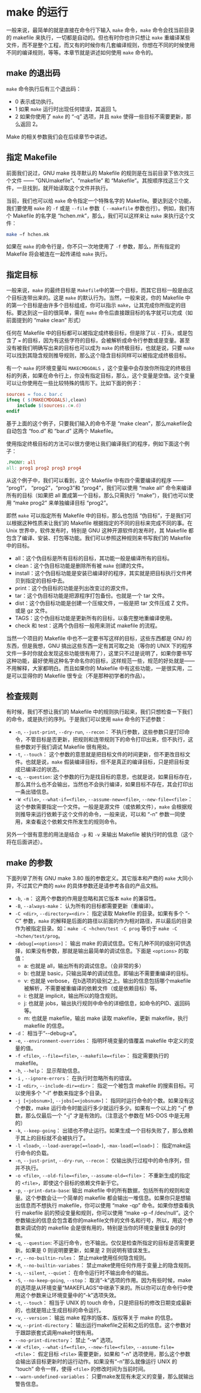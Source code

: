 # make 的运行
一般来说，最简单的就是直接在命令行下输入 `make` 命令，`make` 命令会找当前目录的 makefile 来执行，一切都是自动的。但也有时你也许只想让 `make` 重编译某些文件，而不是整个工程，而又有的时候你有几套编译规则，你想在不同的时候使用不同的编译规则，等等。本章节就是讲述如何使用 `make` 命令的。

## make 的退出码
`make` 命令执行后有三个退出码：
- 0 表示成功执行。
- 1 如果 `make` 运行时出现任何错误，其返回 1。
- 2 如果你使用了 `make` 的 “-q” 选项，并且 `make` 使得一些目标不需要更新，那么返回 2。

Make 的相关参数我们会在后续章节中讲述。

## 指定 Makefile
前面我们说过，GNU make 找寻默认的 Makefile 的规则是在当前目录下依次找三个文件 —— “GNUmakefile”、“makefile” 和 “Makefile”。其按顺序找这三个文件，一旦找到，就开始读取这个文件并执行。

当前，我们也可以给 `make` 命令指定一个特殊名字的 Makefile。要达到这个功能，我们要使用 `make` 的 `-f` 或是 `--file` 参数（ `--makefile` 参数也行）。例如，我们有个 Makefile 的名字是 “hchen.mk”，那么，我们可以这样来让 `make` 来执行这个文件：

```bash
make –f hchen.mk
```
如果在 `make` 的命令行是，你不只一次地使用了 `-f` 参数，那么，所有指定的 Makefile 将会被连在一起传递给 `make` 执行。

## 指定目标
一般来说，`make` 的最终目标是 `Makefile`中的第一个目标，而其它目标一般是由这个目标连带出来的。这是 `make` 的默认行为。当然，一般来说，你的 Makefile 中的第一个目标是由许多个目标组成，你可以指示 `make`，让其完成你所指定的目标。要达到这一目的很简单，需在 `make` 命令后直接跟目标的名字就可以完成（如前面提到的 “make clean” 形式）

任何在 Makefile 中的目标都可以被指定成终极目标，但是除了以 `-` 打头，或是包含了 `=` 的目标，因为有这些字符的目标，会被解析成命令行参数或是变量。甚至没有被我们明确写出来的目标也可以成为 `make` 的终极目标，也就是说，只要 `make` 可以找到其隐含规则推导规则，那么这个隐含目标同样可以被指定成终极目标。

有一个 `make` 的环境变量叫 `MAKECMDGOALS` ，这个变量中会存放你所指定的终极目标的列表，如果在命令行上，你没有指定目标，那么，这个变量是空值。这个变量可以让你使用在一些比较特殊的情形下。比如下面的例子：
```makefile
sources = foo.c bar.c
ifneq ( $(MAKECMDGOALS),clean)
    include $(sources:.c=.d)
endif
```
基于上面的这个例子，只要我们输入的命令不是 “make clean”，那么makefile会自动包含 “foo.d” 和 “bar.d” 这两个 Makefile。

使用指定终极目标的方法可以很方便地让我们编译我们的程序，例如下面这个例子：
```makefile
.PHONY: all
all: prog1 prog2 prog3 prog4
```
从这个例子中，我们可以看到，这个 Makefile 中有四个需要编译的程序 —— “prog1”， “prog2”，“prog3”和  “prog4”，我们可以使用 “make all” 命令来编译所有的目标（如果把 all 置成第一个目标，那么只需执行 “make”），我们也可以使用 “make prog2” 来单独编译目标 “prog2”。

即然 `make` 可以指定所有 Makefile 中的目标，那么也包括 “伪目标”，于是我们可以根据这种性质来让我们的 Makefile 根据指定的不同的目标来完成不同的事。在 Unix 世界中，软件发布时，特别是 GNU 这种开源软件的发布时，其 Makefile 都包含了编译、安装、打包等功能。我们可以参照这种规则来书写我们的 Makefile 中的目标。
- all：这个伪目标是所有目标的目标，其功能一般是编译所有的目标。
- clean：这个伪目标功能是删除所有被 `make` 创建的文件。
- install：这个伪目标功能是安装已编译好的程序，其实就是把目标执行文件拷贝到指定的目标中去。
- print：这个伪目标的功能是列出改变过的源文件。
- tar：这个伪目标功能是把源程序打包备份。也就是一个 tar 文件。
- dist：这个伪目标功能是创建一个压缩文件，一般是把 tar 文件压成 Z 文件。或是 gz 文件。
- TAGS：这个伪目标功能是更新所有的目标，以备完整地重编译使用。
- check 和 test：这两个伪目标一般用来测试 makefile 的流程。

当然一个项目的 Makefile 中也不一定要书写这样的目标，这些东西都是 GNU 的东西，但是我想，GNU 搞出这些东西一定有其可取之处（等你的 UNIX 下的程序文件一多时你就会发现这些功能很有用了），这里只不过是说明了，如果你要书写这种功能，最好使用这种名字命名你的目标，这样规范一些，规范的好处就是——不用解释，大家都明白。而且如果你的 Makefile 中有这些功能，一是很实用，二是可以显得你的 Makefile 很专业（不是那种初学者的作品）。

## 检查规则
有时候，我们不想让我们的 Makefile 中的规则执行起来，我们只想检查一下我们的命令，或是执行的序列。于是我们可以使用 `make` 命令的下述参数：
- `-n`, `--just-print`, `--dry-run`, `--recon`： 不执行参数，这些参数只是打印命令，不管目标是否更新，把规则和连带规则下的命令打印出来，但不执行，这些参数对于我们调试 Makefile 很有用处。
- `-t`, `--touch`： 这个参数的意思就是把目标文件的时间更新，但不更改目标文件。也就是说，`make` 假装编译目标，但不是真正的编译目标，只是把目标变成已编译过的状态。
- `-q`, `--question`: 这个参数的行为是找目标的意思，也就是说，如果目标存在，那么其什么也不会输出，当然也不会执行编译，如果目标不存在，其会打印出一条出错信息。
- `-W <file>`, `--what-if=<file>`, `--assume-new=<file>`, `--new-file=<file>`： 这个参数需要指定一个文件。一般是是源文件（或依赖文件），`make` 会根据规则推导来运行依赖于这个文件的命令，一般来说，可以和 “-n” 参数一同使用，来查看这个依赖文件所发生的规则命令。

另外一个很有意思的用法是结合 `-p` 和 `-v` 来输出 Makefile 被执行时的信息（这个将在后面讲述）。

## make 的参数
下面列举了所有 GNU make 3.80 版的参数定义。其它版本和产商的 `make` 大同小异，不过其它产商的 `make` 的具体参数还是请参考各自的产品文档。
- `-b`, `-m`： 这两个参数的作用是忽略和其它版本 `make` 的兼容性。
- `-B`, `--always-make`： 认为所有的目标都需要更新（重编译）。
- `-C <dir>`, `--directory=<dir>`： 指定读取 Makefile 的目录。如果有多个 “-C” 参数，`make` 的解释是后面的路径以前面的作为相对路径，并以最后的目录作为被指定目录。如：`make -C ~hchen/test -C prog` 等价于 `make -C ~hchen/test/prog`。
- `-debug[=<options>]`： 输出 make 的调试信息。它有几种不同的级别可供选择，如果没有参数，那就是输出最简单的调试信息。下面是 `<options>` 的取值：
    - a: 也就是 all，输出所有的调试信息。（会非常的多）
    - b: 也就是 basic，只输出简单的调试信息。即输出不需要重编译的目标。
    - v: 也就是 verbose，在b选项的级别之上。输出的信息包括哪个makefile被解析，不需要被重编译的依赖文件（或是依赖目标）等。
    - i: 也就是 implicit，输出所以的隐含规则。
    - j: 也就是 jobs，输出执行规则中命令的详细信息，如命令的PID、返回码等。
    - m: 也就是 makefile，输出 make 读取 makefile，更新 makefile，执行 makefile 的信息。
- `-d`： 相当于“--debug=a”。
- `-e`, `--environment-overrides`： 指明环境变量的值覆盖 makefile 中定义的变量的值。
- `-f <file>`, `--file=<file>`, `--makefile=<file>`： 指定需要执行的makefile。
- `-h`, `--help`： 显示帮助信息。
- `-i` , `--ignore-errors`： 在执行时忽略所有的错误。
- `-I <dir>`, `--include-dir=<dir>`： 指定一个被包含 makefile 的搜索目标。可以使用多个 “-I” 参数来指定多个目录。
- `-j [<jobsnum>]`, `--jobs[=<jobsnum>]`： 指同时运行命令的个数。如果没有这个参数，make 运行命令时能运行多少就运行多少。如果有一个以上的 “-j” 参数，那么仅最后一个 “-j” 才是有效的。（注意这个参数在 MS-DOS 中是无用的）
- `-k`, `--keep-going`： 出错也不停止运行。如果生成一个目标失败了，那么依赖于其上的目标就不会被执行了。
- `-l <load>`, `--load-average[=<load>]`, `-max-load[=<load>]`： 指定make运行命令的负载。
- `-n`, `--just-print`, `--dry-run`, `--recon`： 仅输出执行过程中的命令序列，但并不执行。
- `-o <file>`, `--old-file=<file>`, `--assume-old=<file>`： 不重新生成的指定的 `<file>`，即使这个目标的依赖文件新于它。
- `-p`, `--print-data-base`: 输出 makefile 中的所有数据，包括所有的规则和变量。这个参数会让一个简单的 makefile 都会输出一堆信息。如果你只是想输出信息而不想执行 makefile，你可以使用 “make -qp” 命令。如果你想查看执行 makefile 前的预设变量和规则，你可以使用 “make –p –f /dev/null”。这个参数输出的信息会包含着你的makefile文件的文件名和行号，所以，用这个参数来调试你的 makefile 会是很有用的，特别是当你的环境变量很复杂的时候。
- `-q`, `--question`: 不运行命令，也不输出。仅仅是检查所指定的目标是否需要更新。如果是 0 则说明要更新，如果是 2 则说明有错误发生。
- `-r`, `--no-builtin-rules`： 禁止make使用任何隐含规则。
- `-R`, `--no-builtin-variabes`： 禁止make使用任何作用于变量上的隐含规则。
- `-s`, `--silent`, `--quiet`： 在命令运行时不输出命令的输出。
- `-S`, `--no-keep-going`, `--stop`： 取消“-k”选项的作用。因为有些时候，make的选项是从环境变量“MAKEFLAGS”中继承下来的。所以你可以在命令行中使用这个参数来让环境变量中的“-k”选项失效。
- `-t`, `--touch`： 相当于 UNIX 的 touch 命令，只是把目标的修改日期变成最新的，也就是阻止生成目标的命令运行。
- `-v`, `--version`： 输出 make 程序的版本、版权等关于 make 的信息。
- `-w`, `--print-directory`： 输出运行makefile之前和之后的信息。这个参数对于跟踪嵌套式调用make时很有用。
- `--no-print-directory`： 禁止 “-w” 选项。
- `-W <file>`, `--what-if=<file>`, `--new-file=<file>`, `--assume-file=<file>`： 假定目标 `<file>` 需要更新，如果和 “-n” 选项使用，那么这个参数会输出该目标更新时的运行动作。如果没有“-n”那么就像运行 UNIX 的 “touch” 命令一样，使得 `<file>` 的修改时间为当前时间。
- `--warn-undefined-variables`： 只要make发现有未定义的变量，那么就输出警告信息。